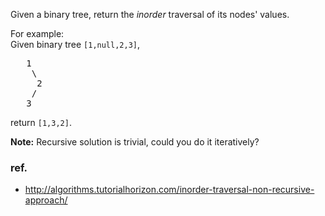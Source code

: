 <div>
        <p>Given a binary tree, return the <i>inorder</i> traversal of its nodes' values.</p>

<p>
For example:<br>
Given binary tree <code>[1,null,2,3]</code>,<br>
</p>
<pre>   1
    \
     2
    /
   3
</pre>

<p>
return <code>[1,3,2]</code>.
</p>

<p><b>Note:</b> Recursive solution is trivial, could you do it iteratively?</p>
</div>

### ref.
- http://algorithms.tutorialhorizon.com/inorder-traversal-non-recursive-approach/

